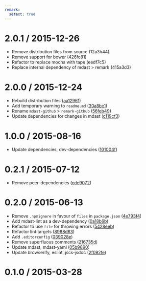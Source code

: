 ```yaml
---
remark:
  setext: true
---
```


<!--lint disable no-multiple-toplevel-headings-->

2.0.1 / 2015-12-26
==================

*   Remove distribution files from source (12a3b44)
*   Remove support for bower (426fc81)
*   Refactor to replace mocha with tape (eedf7c5)
*   Replace internal dependency of mdast > remark (415a3d3)

2.0.0 / 2015-12-24
==================

*   Rebuild distribution files ([aa12961](https://github.com/wooorm/remark-yaml-config/commit/aa12961))
*   Add temporary warning to `readme.md` ([30a8bc1](https://github.com/wooorm/remark-yaml-config/commit/30a8bc1))
*   Rename `mdast-github` > `remark-github` ([56feb49](https://github.com/wooorm/remark-yaml-config/commit/56feb49))
*   Update dependencies for changes in mdast ([c119cf3](https://github.com/wooorm/remark-yaml-config/commit/c119cf3))

1.0.0 / 2015-08-16
==================

*   Update dependencies, dev-dependencies ([101004f](https://github.com/wooorm/remark-yaml-config/commit/101004f))

0.2.1 / 2015-07-12
==================

*   Remove peer-dependencies ([cdc9072](https://github.com/wooorm/remark-yaml-config/commit/cdc9072))

0.2.0 / 2015-06-13
==================

*   Remove `.npmignore` in favour of `files` in `package.json` ([4e793f4](https://github.com/wooorm/remark-yaml-config/commit/4e793f4))
*   Add mdast-lint as a dev-dependency ([0a18b6b](https://github.com/wooorm/remark-yaml-config/commit/0a18b6b))
*   Refactor to use `file` for throwing errors ([5428eeb](https://github.com/wooorm/remark-yaml-config/commit/5428eeb))
*   Refactor lint targets ([8988d83](https://github.com/wooorm/remark-yaml-config/commit/8988d83))
*   Add `.editorconfig` ([039028e](https://github.com/wooorm/remark-yaml-config/commit/039028e))
*   Remove superfluous comments ([216735d](https://github.com/wooorm/remark-yaml-config/commit/216735d))
*   Update mdast, mdast-yaml ([05b9890](https://github.com/wooorm/remark-yaml-config/commit/05b9890))
*   Update browserify, eslint, jscs-jsdoc ([2f092fe](https://github.com/wooorm/remark-yaml-config/commit/2f092fe))

0.1.0 / 2015-03-28
==================
